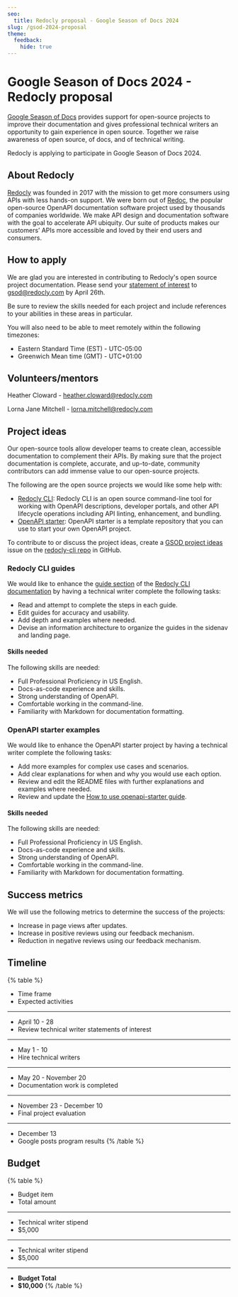 ```yaml
---
seo:
  title: Redocly proposal - Google Season of Docs 2024
slug: /gsod-2024-proposal
theme:
  feedback:
    hide: true
---
```


# Google Season of Docs 2024 - Redocly proposal

[Google Season of Docs](https://developers.google.com/season-of-docs) provides support for open-source projects to improve their documentation and gives professional technical writers an opportunity to gain experience in open source.
Together we raise awareness of open source, of docs, and of technical writing.

Redocly is applying to participate in Google Season of Docs 2024.

## About Redocly

[Redocly](https://redocly.com/) was founded in 2017 with the mission to get more consumers using APIs with less hands-on support.
We were born out of [Redoc](https://redocly.com/docs/redoc/), the popular open-source OpenAPI documentation software project used by thousands of companies worldwide.
We make API design and documentation software with the goal to accelerate API ubiquity.
Our suite of products makes our customers’ APIs more accessible and loved by their end users and consumers.

## How to apply

We are glad you are interested in contributing to Redocly's open source project documentation.
Please send your [statement of interest](https://developers.google.com/season-of-docs/docs/tech-writer-statement) to [gsod@redocly.com](mailto:docs@redocly.com) by April 26th.

Be sure to review the skills needed for each project and include references to your abilities in these areas in particular.

You will also need to be able to meet remotely within the following timezones:

- Eastern Standard Time (EST) - UTC-05:00
- Greenwich Mean time (GMT) - UTC+01:00

## Volunteers/mentors

Heather Cloward - [heather.cloward@redocly.com](mailto:heather.cloward@redocly.com)

Lorna Jane Mitchell - [lorna.mitchell@redocly.com](mailto:loran.mitchell@redocly.com)

## Project ideas

Our open-source tools allow developer teams to create clean, accessible documentation to complement their APIs.
By making sure that the project documentation is complete, accurate, and up-to-date, community contributors can add immense value to our open-source projects.

The following are the open source projects we would like some help with:

- [Redocly CLI](https://github.com/Redocly/redocly-cli): Redocly CLI is an open source command-line tool for working with OpenAPI descriptions, developer portals, and other API lifecycle operations including API linting, enhancement, and bundling.
- [OpenAPI starter](https://github.com/Redocly/openapi-starter): OpenAPI starter is a template repository that you can use to start your own OpenAPI project.

To contribute to or discuss the project ideas, create a [GSOD project ideas](https://github.com/Redocly/redocly-cli/blob/main/.github/ISSUE_TEMPLATE/gsod-project-ideas.md) issue on the [redocly-cli repo](https://github.com/Redocly/redocly-cli/tree/main) in GitHub.

### Redocly CLI guides

We would like to enhance the [guide section](https://redocly.com/docs/cli/guides/) of the [Redocly CLI documentation](https://redocly.com/docs/cli/) by having a technical writer complete the following tasks:

- Read and attempt to complete the steps in each guide.
- Edit guides for accuracy and usability.
- Add depth and examples where needed.
- Devise an information architecture to organize the guides in the sidenav and landing page.

#### Skills needed

The following skills are needed:

- Full Professional Proficiency in US English.
- Docs-as-code experience and skills.
- Strong understanding of OpenAPI.
- Comfortable working in the command-line.
- Familiarity with Markdown for documentation formatting.


### OpenAPI starter examples

We would like to enhance the OpenAPI starter project by having a technical writer complete the following tasks:

- Add more examples for complex use cases and scenarios.
- Add clear explanations for when and why you would use each option.
- Review and edit the README files with further explanations and examples where needed.
- Review and update the [How to use openapi-starter guide](https://redocly.com/docs/cli/openapi-starter/).

#### Skills needed

The following skills are needed:

- Full Professional Proficiency in US English.
- Docs-as-code experience and skills.
- Strong understanding of OpenAPI.
- Comfortable working in the command-line.
- Familiarity with Markdown for documentation formatting.

## Success metrics

We will use the following metrics to determine the success of the projects:

- Increase in page views after updates.
- Increase in positive reviews using our feedback mechanism.
- Reduction in negative reviews using our feedback mechanism.

## Timeline

{% table %}
* Time frame
* Expected activities
---
* April 10 - 28
* Review technical writer statements of interest
---
* May 1 - 10
* Hire technical writers
---
* May 20 - November 20
* Documentation work is completed
---
* November 23 - December 10
* Final project evaluation
---
* December 13
* Google posts program results
{% /table %}

## Budget

{% table %}
* Budget item
* Total amount
---
* Technical writer stipend
* $5,000
---
* Technical writer stipend
* $5,000
---
* **Budget Total**
* **$10,000**
{% /table %}
